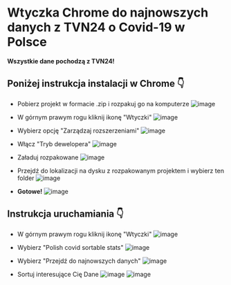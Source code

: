 # Wtyczka Chrome do najnowszych danych z TVN24 o Covid-19 w Polsce
**Wszystkie dane pochodzą z TVN24!**

## Poniżej instrukcja instalacji w Chrome &#128071;

- Pobierz projekt w formacie .zip i rozpakuj go na komputerze
![image](https://user-images.githubusercontent.com/31479697/105158527-59d91200-5b0e-11eb-86d8-36ad0258c198.png)

- W górnym prawym rogu kliknij ikonę "Wtyczki"
![image](https://user-images.githubusercontent.com/31479697/105157014-d7038780-5b0c-11eb-9ff6-d496342907b8.png)

- Wybierz opcję "Zarządzaj rozszerzeniami"
![image](https://user-images.githubusercontent.com/31479697/105157632-7759ac00-5b0d-11eb-9fad-7e01ae19a8f4.png)

- Włącz "Tryb dewelopera"
![image](https://user-images.githubusercontent.com/31479697/105158037-d4556200-5b0d-11eb-8605-e4c11d2927ce.png)

- Załaduj rozpakowane
![image](https://user-images.githubusercontent.com/31479697/105158239-0ebeff00-5b0e-11eb-8306-912e11336fd3.png)

- Przejdź do lokalizacji na dysku z rozpakowanym projektem i wybierz ten folder
![image](https://user-images.githubusercontent.com/31479697/105158845-b6d4c800-5b0e-11eb-9e3e-5af90c1f7298.png)

- **Gotowe!**
![image](https://user-images.githubusercontent.com/31479697/105159136-087d5280-5b0f-11eb-820a-1ba927eebe65.png)

## Instrukcja uruchamiania &#128071;

- W górnym prawym rogu kliknij ikonę "Wtyczki"
![image](https://user-images.githubusercontent.com/31479697/105157014-d7038780-5b0c-11eb-9ff6-d496342907b8.png)

- Wybierz "Polish covid sortable stats"
![image](https://user-images.githubusercontent.com/31479697/105159427-5b570a00-5b0f-11eb-83c4-5b918a99f357.png)

- Wybierz "Przejdź do najnowszych danych"
![image](https://user-images.githubusercontent.com/31479697/105159676-a3762c80-5b0f-11eb-9ed2-4a5b1ad54c77.png)

- Sortuj interesujące Cię Dane
![image](https://user-images.githubusercontent.com/31479697/105159861-de786000-5b0f-11eb-84d5-69af7e19e2c6.png)
![image](https://user-images.githubusercontent.com/31479697/105160060-11baef00-5b10-11eb-911b-96b1e949448e.png)